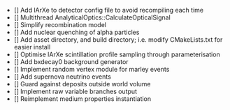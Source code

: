 
- [] Add lArXe to detector config file to avoid recompiling each time
- [] Multithread AnalyticalOptics::CalculateOpticalSignal
- [] Simplify recombination model
- [] Add nuclear quenching of alpha particles
- [] Add asset directory, and build directory; i.e. modify CMakeLists.txt for easier install
- [] Optimise lArXe scintillation profile sampling through parameterisation
- [] Add bxdecay0 background generator
- [] Implement random vertex module for marley events
- [] Add supernova neutrino events
- [] Guard against deposits outside world volume
- [] Implement raw variable branches output
- [] Reimplement medium properties instantiation
